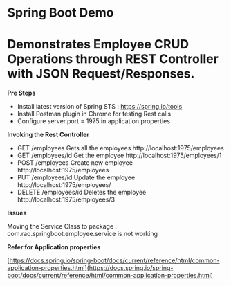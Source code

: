 
# Spring Boot Demo 
# Demonstrates Employee CRUD Operations through REST Controller with JSON Request/Responses.

**Pre Steps**
* Install latest version of Spring STS : https://spring.io/tools
* Install Postman plugin in Chrome for testing Rest calls
* Configure server.port = 1975 in application.properties

**Invoking the Rest Controller**
* GET   		/employees 			Gets all the employees   http://localhost:1975/employees
* GET    		/employees/id		Get the employee		 http://localhost:1975/employees/1
* POST   		/employees			Create new employee		 http://localhost:1975/employees
* PUT   		/employees/id		Update the employee		 http://localhost:1975/employees/
* DELETE		/employees/id		Deletes the employee	 http://localhost:1975/employees/3


**Issues**

Moving the Service Class to package : com.raq.springboot.employee.service
is not working


**Refer for Application properties**

[https://docs.spring.io/spring-boot/docs/current/reference/html/common-application-properties.html](https://docs.spring.io/spring-boot/docs/current/reference/html/common-application-properties.html)



